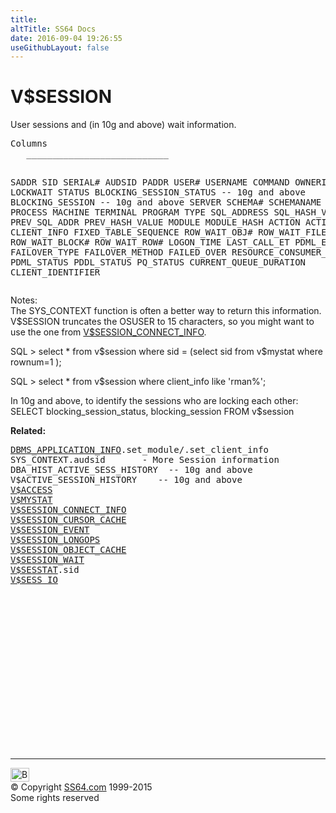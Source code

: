 ```yaml
---
title:
altTitle: SS64 Docs
date: 2016-09-04 19:26:55
useGithubLayout: false
---
```

<!-- #BeginLibraryItem "/Library/head_orav.lbi" --><!-- #EndLibraryItem --><h1>V$SESSION </h1>  
<p> User sessions and (in 10g and above) wait information. </p> 
<pre>Columns
   ___________________________
 
   SADDR
   SID
   SERIAL#
   AUDSID
   PADDR
   USER#
   USERNAME
   COMMAND
   OWNERID
   TADDR
   LOCKWAIT
   STATUS
   BLOCKING_SESSION_STATUS   -- 10g and above
   BLOCKING_SESSION   -- 10g and above
   SERVER
   SCHEMA#
   SCHEMANAME
   OSUSER
   PROCESS
   MACHINE
   TERMINAL
   PROGRAM
   TYPE
   SQL_ADDRESS
   SQL_HASH_VALUE
   PREV_SQL_ADDR
   PREV_HASH_VALUE
   MODULE
   MODULE_HASH
   ACTION
   ACTION_HASH
   CLIENT_INFO
   FIXED_TABLE_SEQUENCE
   ROW_WAIT_OBJ#
   ROW_WAIT_FILE#
   ROW_WAIT_BLOCK#
   ROW_WAIT_ROW#
   LOGON_TIME
   LAST_CALL_ET
   PDML_ENABLED
   FAILOVER_TYPE
   FAILOVER_METHOD
   FAILED_OVER
   RESOURCE_CONSUMER_GROUP
   PDML_STATUS
   PDDL_STATUS
   PQ_STATUS
   CURRENT_QUEUE_DURATION
   CLIENT_IDENTIFIER</pre>
<p>  Notes:<br>
  The SYS_CONTEXT function is often a better way to return this information.<br>
  V$SESSION truncates the OSUSER to 15 characters,
    so you might want
to use the one from <a href="V$SESSION_CONNECT_INFO.html">V$SESSION_CONNECT_INFO</a>.</p>
<p class="code">SQL &gt; select * from v$session where sid = (select sid from v$mystat where rownum=1 );</p>
<p class="code">SQL &gt; select * from v$session where client_info like 'rman%';</p>
<p>In 10g and above, to  identify the sessions who are locking each other:<br>
<span class="code">SELECT blocking_session_status, blocking_session FROM v$session</span></p>
<p><b>Related:</b></p>
<pre><a href="../orap/DBMS_APPLICATION_INFO.html">DBMS_APPLICATION_INFO</a>.set_module/.set_client_info
SYS_CONTEXT.audsid       - More Session information
DBA_HIST_ACTIVE_SESS_HISTORY  -- 10g and above
V$ACTIVE_SESSION_HISTORY    -- 10g and above
<a href="V$ACCESS.html">V$ACCESS</a>
<a href="V$MYSTAT.html">V$MYSTAT</a> 
<a href="V$SESSION_CONNECT_INFO.html">V$SESSION_CONNECT_INFO</a> 
<a href="V$SESSION_CURSOR_CACHE.html">V$SESSION_CURSOR_CACHE</a> 
<a href="V$SESSION_EVENT.html">V$SESSION_EVENT</a> 
<a href="V$SESSION_LONGOPS.html">V$SESSION_LONGOPS</a> 
<a href="V$SESSION_OBJECT_CACHE.html">V$SESSION_OBJECT_CACHE</a> 
<a href="V$SESSION_WAIT.html">V$SESSION_WAIT</a> 
<a href="V$SESSTAT.html">V$SESSTAT</a>.sid 
<a href="V$SESS_IO.html">V$SESS_IO</a> </pre><!-- #BeginLibraryItem "/Library/foot_orad.lbi" --><p>
<!-- oracle-footer -->
<ins class="adsbygoogle" style="display:inline-block;width:300px;height:250px" data-ad-client="ca-pub-6140977852749469" data-ad-slot="4275490898"></ins>
<script>
(adsbygoogle = window.adsbygoogle || []).push({});
</script></p>
<hr>
<div id="bl" class="footer"><a href="V$SESSION.html#"><img src="../images/top.png" width="30" height="22" alt="Back to the Top"></a></div>
<div id="br" class="footer, tagline">© Copyright <a href="http://ss64.com/">SS64.com</a> 1999-2015<br>
Some rights reserved</div>
<!-- #EndLibraryItem -->

